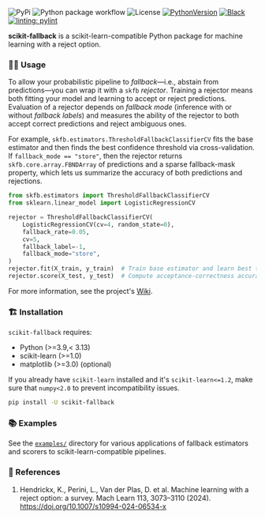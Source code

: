 ![PyPi](https://img.shields.io/pypi/v/scikit-fallback)
![Python package workflow](https://github.com/sanjaradylov/scikit-fallback/actions/workflows/python-package.yml/badge.svg)
![License](https://img.shields.io/badge/License-BSD_3--Clause-blue.svg)
[![PythonVersion](https://img.shields.io/badge/python-3.9%20%7C%203.10%20%7C%203.11%20%7C%203.12-blue)](https://www.python.org/downloads/release/python-3913/)
[![Black](https://img.shields.io/badge/code%20style-black-000000.svg)](https://github.com/psf/black)
[![linting: pylint](https://img.shields.io/badge/linting-pylint-yellowgreen)](https://github.com/PyCQA/pylint)

**scikit-fallback** is a scikit-learn-compatible Python package for machine learning
with a reject option.

### 👩‍💻 Usage

To allow your probabilistic pipeline to *fallback*—i.e., abstain from predictions—you can
wrap it with a `skfb` *rejector*. Training a rejector means both fitting your model and
learning to accept or reject predictions. Evaluation of a rejector depends
on *fallback mode* (inference with or without *fallback labels*) and measures the ability
of the rejector to both accept correct predictions and reject ambiguous ones.

For example, `skfb.estimators.ThresholdFallbackClassifierCV` fits the base estimator and then
finds the best confidence threshold via cross-validation. If `fallback_mode == "store"`, then the
rejector returns `skfb.core.array.FBNDArray` of predictions and a sparse fallback-mask property,
which lets us summarize the accuracy of both predictions and rejections.

```python
from skfb.estimators import ThresholdFallbackClassifierCV
from sklearn.linear_model import LogisticRegressionCV

rejector = ThresholdFallbackClassifierCV(
    LogisticRegressionCV(cv=4, random_state=0),
    fallback_rate=0.05,
    cv=5,
    fallback_label=-1,
    fallback_mode="store",
)
rejector.fit(X_train, y_train)  # Train base estimator and learn best threshold
rejector.score(X_test, y_test)  # Compute acceptance-correctness accuracy score
```

For more information, see the project's [Wiki](https://github.com/sanjaradylov/scikit-fallback/wiki).


### 🏗 Installation
`scikit-fallback` requires:
* Python (>=3.9,< 3.13)
* scikit-learn (>=1.0)
* matplotlib (>=3.0) (optional)

If you already have `scikit-learn` installed and it's `scikit-learn<=1.2`, make sure that `numpy<2.0`
to prevent incompatibility issues.

```bash
pip install -U scikit-fallback
```


### 📚 Examples

See the [`examples/`](examples/) directory for various applications of fallback estimators
and scorers to scikit-learn-compatible pipelines.

### 🔗 References

1. Hendrickx, K., Perini, L., Van der Plas, D. et al. Machine learning with a reject option: a survey. Mach Learn 113, 3073–3110 (2024). https://doi.org/10.1007/s10994-024-06534-x
